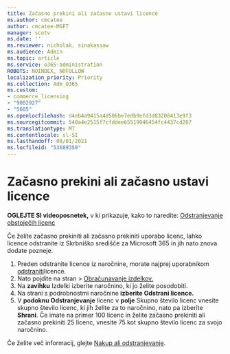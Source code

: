 ```yaml
---
title: Začasno prekini ali začasno ustavi licence
ms.author: cmcatee
author: cmcatee-MSFT
manager: scotv
ms.date: ''
ms.reviewer: nicholak, sinakassaw
ms.audience: Admin
ms.topic: article
ms.service: o365-administration
ROBOTS: NOINDEX, NOFOLLOW
localization_priority: Priority
ms.collection: Adm_O365
ms.custom:
- commerce_licensing
- "9002927"
- "5605"
ms.openlocfilehash: d4eb4a9415a4d506be7edb9efd3d83208413e9f3
ms.sourcegitcommit: 540a4e2515f7cfddee65519046454fc4437cd287
ms.translationtype: MT
ms.contentlocale: sl-SI
ms.lasthandoff: 08/01/2021
ms.locfileid: "53689350"
---
```

# <a name="suspend-or-pause-licenses"></a>Začasno prekini ali začasno ustavi licence

**OGLEJTE SI videoposnetek,** v ki prikazuje, kako to naredite: [Odstranjevanje obstoječih licenc](https://go.microsoft.com/fwlink/p/?linkid=2154938)

Če želite začasno prekiniti ali začasno prekiniti uporabo licenc, lahko licence odstranite iz Skrbniško središče za Microsoft 365 in jih nato znova dodate pozneje.

1. Preden odstranite licence iz naročnine, morate najprej uporabnikom [odstraniti](/microsoft-365/admin/manage/remove-licenses-from-users)licence.
2. Nato pojdite na stran  >  [Obračunavanje izdelkov.](https://go.microsoft.com/fwlink/p/?linkid=842054)
3. Na **zavihku** Izdelki izberite naročnino, ki jo želite posodobiti.
4. Na strani s podrobnostmi naročnine **izberite Odstrani licence.**
5. V **podoknu Odstranjevanje** licenc v **polje** Skupno število licenc vnesite skupno število licenc, ki jih želite za to naročnino, nato pa izberite **Shrani**. Če imate na primer 100 licenc in želite začasno prekiniti ali začasno prekiniti 25 licenc, vnesite 75 kot skupno število licenc za svojo naročnino.

Če želite več informacij, glejte [Nakup ali odstranjevanje](/microsoft-365/commerce/licenses/buy-licenses).